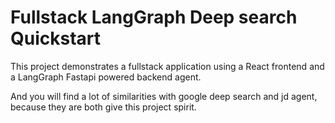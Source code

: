 # Fullstack LangGraph Deep search Quickstart

This project demonstrates a fullstack application using a React frontend and a LangGraph Fastapi powered backend agent.

And you will find a lot of similarities with google deep search and jd agent, because they are both give this project spirit.
